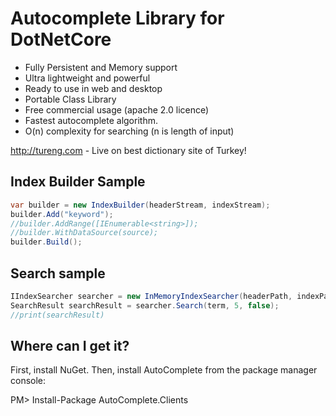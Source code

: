 # Autocomplete Library for DotNetCore
- Fully Persistent and Memory support
- Ultra lightweight and powerful
- Ready to use in web and desktop
- Portable Class Library
- Free commercial usage (apache 2.0 licence)
- Fastest autocomplete algorithm. 
- O(n) complexity for searching (n is length of input)

http://tureng.com - Live on best dictionary site of Turkey!

## Index Builder Sample
```csharp
var builder = new IndexBuilder(headerStream, indexStream);
builder.Add("keyword");
//builder.AddRange([IEnumerable<string>]);
//builder.WithDataSource(source);
builder.Build();
```

## Search sample
```csharp
IIndexSearcher searcher = new InMemoryIndexSearcher(headerPath, indexPath);
SearchResult searchResult = searcher.Search(term, 5, false);
//print(searchResult)
```

## Where can I get it?
First, install NuGet. Then, install AutoComplete from the package manager console:

PM> Install-Package AutoComplete.Clients
